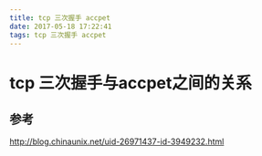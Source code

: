 ```yaml
---
title: tcp 三次握手 accpet
date: 2017-05-18 17:22:41
tags: tcp 三次握手 accpet
---
```


# tcp 三次握手与accpet之间的关系

## 参考

http://blog.chinaunix.net/uid-26971437-id-3949232.html